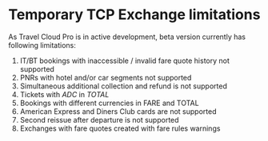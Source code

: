 # Temporary TCP Exchange limitations

As Travel Cloud Pro is in active development, beta version currently has following limitations:

1. IT/BT bookings with inaccessible / invalid fare quote history not supported 
2. PNRs with hotel and/or car segments not supported
3. Simultaneous additional collection and refund is not supported
4. Tickets with _ADC_ in _TOTAL_
5. Bookings with different currencies in FARE and TOTAL
6. American Express and Diners Club cards are not supported 
7. Second reissue after departure is not supported
8. Exchanges with fare quotes created with fare rules warnings



